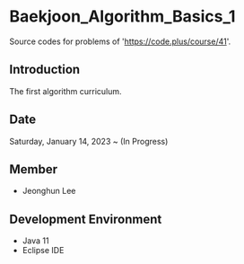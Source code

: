 # Baekjoon_Algorithm_Basics_1
Source codes for problems of 'https://code.plus/course/41'.

## Introduction
The first algorithm curriculum. 

## Date
Saturday, January 14, 2023 ~ (In Progress)

## Member
- Jeonghun Lee

## Development Environment
- Java 11
- Eclipse IDE

